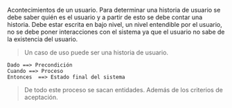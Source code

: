 Acontecimientos de un usuario. 
Para determinar una historia de usuario se debe saber quién es el usuario y a partir de esto se debe contar una historia. Debe estar escrita en bajo nivel, un nivel entendible por el usuario, no se debe poner interacciones con el sistema ya que el usuario no sabe de la existencia del usuario.
> Un caso de uso puede ser una historia de usuario.
``` HU
Dado ==> Precondición
Cuando ==> Proceso
Entonces  ==> Estado final del sistema
```
> De todo este proceso se sacan entidades. Además de los criterios de aceptación.